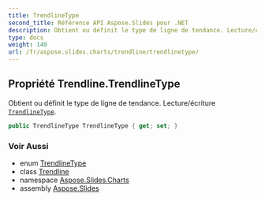 ```yaml
---
title: TrendlineType
second_title: Référence API Aspose.Slides pour .NET
description: Obtient ou définit le type de ligne de tendance. Lecture/écriture TrendlineTypeaspose.slides.charts/trendlinetype.
type: docs
weight: 140
url: /fr/aspose.slides.charts/trendline/trendlinetype/
---
```


## Propriété Trendline.TrendlineType

Obtient ou définit le type de ligne de tendance. Lecture/écriture [`TrendlineType`](../../trendlinetype).

```csharp
public TrendlineType TrendlineType { get; set; }
```

### Voir Aussi

* enum [TrendlineType](../../trendlinetype)
* class [Trendline](../../trendline)
* namespace [Aspose.Slides.Charts](../../trendline)
* assembly [Aspose.Slides](../../../)

<!-- NE PAS ÉDITER : généré par xmldocmd pour Aspose.Slides.dll -->
